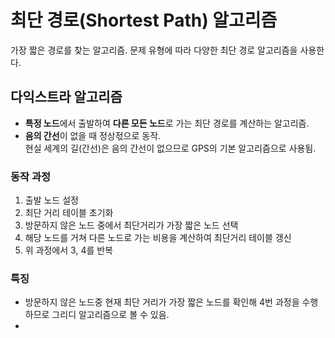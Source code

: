 # 최단 경로(Shortest Path) 알고리즘

가장 짧은 경로를 찾는 알고리즘. 문제 유형에 따라 다양한 최단 경로 알고리즘을 사용한다.

## 다익스트라 알고리즘

* **특정 노드**에서 출발하여 **다른 모든 노드**로 가는 최단 경로를 계산하는 알고리즘.
* **음의 간선**이 없을 때 정상젃으로 동작.  
현실 세계의 길(간선)은 음의 간선이 없으므로 GPS의 기본 알고리즘으로 사용됨.

### 동작 과정
1. 출발 노드 설정
2. 최단 거리 테이블 초기화
3. 방문하지 않은 노드 중에서 최단거리가 가장 짧은 노드 선택
4. 해당 노드를 거쳐 다른 노드로 가는 비용을 계산하여 최단거리 테이블 갱신
5. 위 과정에서 3, 4를 반복

### 특징
* 방문하지 않은 노드중 현재 최단 거리가 가장 짧은 노드를 확인해 4번 과정을 수행하므로 그리디 알고리즘으로 볼 수 있음.
* 
